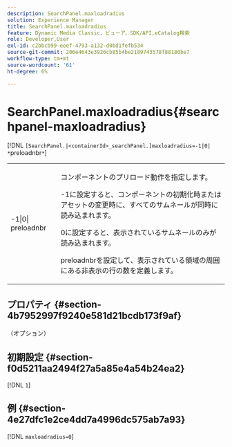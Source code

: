 ```yaml
---
description: SearchPanel.maxloadradius
solution: Experience Manager
title: SearchPanel.maxloadradius
feature: Dynamic Media Classic，ビューア，SDK/API,eCatalog検索
role: Developer,User
exl-id: c2bbcb99-eeef-4793-a132-d0bd1fefb534
source-git-commit: 206e4643e3926cb85b4be2189743578f88180be7
workflow-type: tm+mt
source-wordcount: '61'
ht-degree: 6%

---
```


# SearchPanel.maxloadradius{#searchpanel-maxloadradius}

[!DNL `[SearchPanel.|<containerId>_searchPanel.]maxloadradius=-1|0| *`preloadnbr`*`]

<table id="table_985ADD6C9BD04C629A84C9C625CCCFEB"> 
 <tbody> 
  <tr> 
   <td colname="col1"> <p><span class="codeph">-1|0|<span class="varname"> preloadnbr</span></span> </p> </td> 
   <td colname="col2"> <p>コンポーネントのプリロード動作を指定します。 </p> <p><span class="codeph"> -1</span>に設定すると、コンポーネントの初期化時またはアセットの変更時に、すべてのサムネールが同時に読み込まれます。 </p> <p> <span class="codeph"> 0</span>に設定すると、表示されているサムネールのみが読み込まれます。 </p> <p><span class="codeph"><span class="varname"> preloadnbr</span></span>を設定して、表示されている領域の周囲にある非表示の行の数を定義します。 </p> </td> 
  </tr> 
 </tbody> 
</table>

## プロパティ {#section-4b7952997f9240e581d21bcdb173f9af}

（オプション）

## 初期設定 {#section-f0d5211aa2494f27a5a85e4a54b24ea2}

[!DNL `1`]

## 例 {#section-4e27dfc1e2ce4dd7a4996dc575ab7a93}

[!DNL `maxloadradius=0`]
